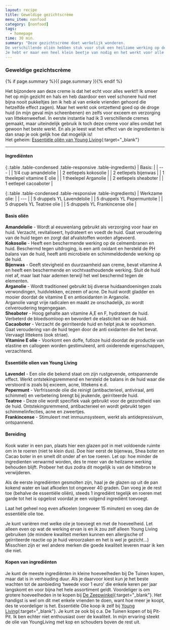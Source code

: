 ```yaml
---
layout: recipe
title: Geweldige gezichtscrème
menu_item: nonfood
category: [nonfood]
tags:
  - homepage
time: 30 min.
summary: "Deze gezichtscrème doet werkelijk wonderen.
De verschillende oliën hebben stuk voor stuk een heilzame werking op de huid en door ze samen te voegen geef je je huid een enorme oppepper.
Je hebt er maar een heel klein beetje van nodig en het werkt voor alle huidstypen."
---
```


### Geweldige gezichtscr&egrave;me

{% if page.summary %}{{ page.summary }}{% endif %}

Het bijzondere aan deze creme is dat het echt voor alles werkt!!
Ik smeer het op mijn gezicht en hals en heb daardoor een veel schonere huid met bijna nooit pukkeltjes (en ik heb al van enkele vrienden gehoord die hetzelfde effect zagen).
Maar het werkt ook ontzettend goed op de droge huid (in mijn geval mijn scheenbenen) en zelfs voor exceem en verzorging van littekenweefsel.
In eerste instantie had ik 3 verschillende cremes gemaakt, maar uiteindelijk gebruik ik toch deze creme voor alles omdat het gewoon het beste werkt.
En als je leest wat het effect van de ingredienten is dan snap je ook gelijk hoe dat mogelijk is!  
Het geheim: [Essenti&euml;le oli&euml;n van Young Living](http://bit.ly/yljolanda){:target="_blank"}

---

#### Ingredi&euml;nten

{:.table .table-condensed .table-responsive .table-ingredients}
| Basis: |
| --- |
| 1/4 cup amandelolie |
| 2 eetlepels kokosolie |
| 2 eetlepels bijenwas |
| 1 theelepel vitamine E olie |
| 1 theelepel Arganolie |
| 2 eetlepels sheaboter |
| 1 eetlepel cacoaboter |


{:.table .table-condensed .table-responsive .table-ingredients}
| Werkzame olie: |
| --- |
| 5 druppels YL Lavendelolie |
| 5 druppels YL Pepermuntolie |
| 5 druppels YL Teatree olie |
| 5 druppels YL Frankincense olie |

#### Basis oli&euml;n

**Amandelolie** - Wordt al eeuwenlang gebruikt als verzorging voor haar en huid. Verzacht, revitaliseert, hydrateert en voedt de huid. Gaat veroudering van de huid tegen en zorgt dat afvalstoffen worden afgevoerd.  
**Kokosolie** - Heeft een beschermende werking op de celmembranen en huid. Beschermd tegen uitdroging, is een anti oxidant en hersteld de PH balans van de huid, heeft anti microbiele en schimmeldodende werking op de huid.  
**Bijenwas** - Geeft stevigheid en duurzaamheid aan creme, bevat vitamine A en heeft een beschermende en vochtvasthoudende werking. Sluit de huid niet af, maar laat haar ademen terwijl het wel beschermd tegen de elementen.  
**Arganolie** - Wordt traditioneel gebruikt bij diverse huidaandoeningen zoals verwondingen, huidvlekken, eczeem of acne. De huid wordt gladder en mooier doordat de vitamine E en antioxidanten in Arganolie.  
Arganolie vangt vrije radicalen en maakt ze onschadelijk, zo wordt celveroudering tegengegaan.  
**Sheaboter** - Hoog gehalte aan vitamine A,E en F, hydrateert de huid. Verbeterd de bloedsomloop en bevordert de elasticiteit van de huid.  
**Cacaoboter** - Verzacht de geirriteerde huid en helpt jeuk te voorkomen. Gaat veroudering van de huid tegen door de anti oxidanten die het bevat. Vervaagt littekens (ook striae).  
**Vitamine E olie** - Voorkomt een doffe, futloze huid doordat de productie van elastine en callogeen worden gestimuleerd,  anti oxiderende eigenschappen, verzachtend.  

#### Essenti&euml;le olien van Young Living

**Lavendel** - Een olie die bekend staat om zijn rustgevende, ontspannende effect. Werkt ontstekingsremmend en hersteld de balans in de huid waar die verstoord is zoals bij exceem, acne, littekens e.d.  
**Pepermunt** - Verfrissende olie die reinigt (antibacterieel, antiviraal, anti schimmel) en verbetering brengt bij jeukende, geirriteerde huid.  
**Teatree** - Deze olie wordt specifiek vaak gebruikt voor de gezondheid van de huid. Ontstekingsremmend, antibacterieel en wordt gebruikt tegen schimmelinfecties, acne en zweertjes.  
**Frankincense** - Stimuleert met immuunsysteem, werkt als antidepressivum, ontspannend.  

#### Bereiding

Kook water in een pan, plaats hier een glazen pot in met voldoende ruimte om in te roeren (niet te klein dus). Doe hier eerst de bijenwas, Shea boter en Cacao boter in en smelt dit onder af en toe roeren. Let op: hoe minder de ingredienten verwarmd worden, des te meer van de heilzame werking behouden blijft. Probeer het dus zodra dit mogelijk is van de hittebron te verwijderen.

Als de eerste ingrediënten gesmolten zijn, haal je de glazen op uit de pan kokend water en laat afkoelen tot ongeveer 40 graden. Dan voeg je de rest toe (behalve de essentiële oliën), steeds 1 ingrediënt tegelijk en roeren met garde tot het is opgelost voordat je een volgend ingrediënt toevoegt.

Laat het geheel nog even afkoelen (ongeveer 15 minuten) en voeg dan de essentiële olie toe.

Je kunt variëren met welke olie je toevoegt en met de hoeveelheid. Let alleen even op wat de werking ervan is en ik zou zelf alleen Young Living gebruiken (de mindere kwaliteit merken kunnen een allergische of geïrriteerde reactie op je huid veroorzaken en het is wel je gezicht…) Misschien zijn er wel andere merken die goede kwaliteit leveren maar ik ken die niet.


#### Kopen van ingredi&euml;nten

Je kunt de meeste ingrediënten in kleine hoeveelheden bij De Tuinen kopen, maar dat is in verhouding duur. Als je daarvoor kiest kun je het beste wachten tot de aanbieding ‘tweede voor 1 euro' die enkele keren per jaar langskomt en voor bijna het hele assortiment geldt. Voordeliger is om grotere hoeveelheden in te kopen bij [De Zeepwinkel](http://www.online-zeepwinkel.nl/){:target="_blank"}. Het handigst is wel om dit met enkele vrienden te doen, want hoe meer je koopt, des te voordeliger is het.
Essenti&euml;le Olie koop ik zelf bij [Young Living](http://bit.ly/yljolanda){:target="_blank"}.
Je kunt ze ook bij o.a. De Tuinen kopen of bij Pit-Pit. Ik ben echter niet enthousiast over de kwaliteit. In mijn ervaring steekt de olie van YoungLiving met kop en schouders boven de rest uit.
